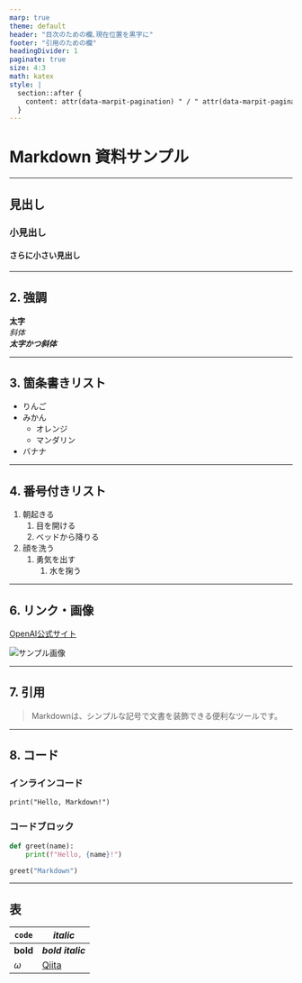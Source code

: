 ```yaml
---
marp: true
theme: default
header: "目次のための欄､現在位置を黒字に"
footer: "引用のための欄"
headingDivider: 1
paginate: true
size: 4:3
math: katex
style: |
  section::after {
    content: attr(data-marpit-pagination) " / " attr(data-marpit-pagination-total);
  }
---
```


# Markdown 資料サンプル

---
<!--
class: heading
-->
## 見出し

### 小見出し

#### さらに小さい見出し

---

## 2. 強調

<!--
class: right_bottom
-->
**太字**  
*斜体*  
***太字かつ斜体***

---

## 3. 箇条書きリスト

<!--
class: lists
-->
- りんご
- みかん
  - オレンジ
  - マンダリン
- バナナ

---

## 4. 番号付きリスト

1. 朝起きる
   1. 目を開ける
   2. ベッドから降りる
2. 顔を洗う
   1. 勇気を出す
      1. 水を掬う

---

## 6. リンク・画像

[OpenAI公式サイト](https://openai.com)

![サンプル画像](https://placehold.jp/24/cc9999/993333/200x100.png?text=Sample+Image)

---

## 7. 引用
<!--
class: paragraph
-->
> Markdownは、シンプルな記号で文書を装飾できる便利なツールです。  

---

## 8. コード

### インラインコード

`print("Hello, Markdown!")`

### コードブロック

```python
def greet(name):
    print(f"Hello, {name}!")

greet("Markdown")
```

---

## 表
|`code`    |*italic*                  |
|----------|--------------------------|
|**bold**  |***bold italic***         |
|$\omega$|[Qiita](http://qiita.com)|